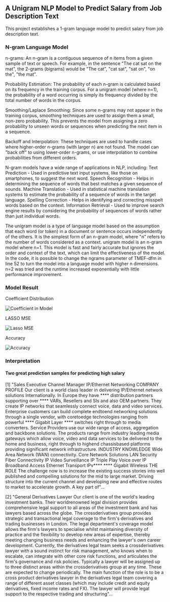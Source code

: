 ## A Unigram NLP Model to Predict Salary from Job Description Text

This project establishes a 1-gram language model to predict salary from job description text. 

### N-gram Language Model

n-grams: An n-gram is a contiguous sequence of n items from a given sample of text or speech. For example, in the sentence "The cat sat on the mat", the 2-grams (bigrams) would be "The cat", "cat sat", "sat on", "on the", "the mat".

Probability Estimation: The probability of each n-gram is calculated based on its frequency in the training corpus. For a unigram model (where n=1), the probability of a word occurring is simply its frequency divided by the total number of words in the corpus.

Smoothing/Laplace Smoothing: Since some n-grams may not appear in the training corpus, smoothing techniques are used to assign them a small, non-zero probability. This prevents the model from assigning a zero probability to unseen words or sequences when predicting the next item in a sequence.

Backoff and Interpolation: These techniques are used to handle cases where higher-order n-grams (with larger n) are not found. The model can "back off" to using lower-order n-grams, or use interpolation to combine probabilities from different orders.

N-gram models have a wide range of applications in NLP, including:
Text Prediction - Used in predictive text input systems, like those on smartphones, to suggest the next word.
Speech Recognition - Helps in determining the sequence of words that best matches a given sequence of sounds.
Machine Translation - Used in statistical machine translation systems to estimate the probability of a sequence of words in the target language.
Spelling Correction - Helps in identifying and correcting misspelt words based on the context.
Information Retrieval - Used to improve search engine results by considering the probability of sequences of words rather than just individual words.

The unigram model is a type of language model based on the assumption that each word (or token) in a document or sentence occurs independently of the others. It is the simplest form of an n-gram model, where "n" refers to the number of words considered as a context. unigram model is an n-gram model where n=1. This model is fast and fairly accurate but ignores the order and context of the text, which can limit the effectiveness of the model. In the code, it is possible to change the ngrams parameter of TMEF-dfm in line 52 to turn the model into a language model with higher n dimensions. n=2 was tried and the runtime increased exponentially with little performance improvement.

### Model Result

Coefficient Distribution

![Coefficient in Model](https://github.com/ANewGitHuber/A-Unigram-NLP-Model-to-Predict-Salary-from-Job-Description-Text/assets/88078123/af444eb0-5401-45a8-ad27-e020b4982dd2)

LASSO MSE

![Lasso MSE](https://github.com/ANewGitHuber/A-Unigram-NLP-Model-to-Predict-Salary-from-Job-Description-Text/assets/88078123/86f87dea-468e-4d17-affd-3a5dbfb49e7b)

Accuracy

![Accuracy](https://github.com/ANewGitHuber/A-Unigram-NLP-Model-to-Predict-Salary-from-Job-Description-Text/assets/88078123/18e213df-0ff4-48da-a05a-c3d4cf145573)

### Interpretation

#### Two great prediction samples for predicting high salary
[1] "Sales Executive Channel Manager IP/Ethernet Networking COMPANY PROFILE Our client is a world class leader in delivering IP/Ethernet network solutions Internationally. In Europe they have **** distribution partners supporting over **** VARs, Resellers and SIs and also OEM partners. They create IP networks that seamlessly connect voice, data and video services. Enterprise customers can build complete endtoend networking solutions through a single vendor, with coretoedge technologies ranging from powerful **** Gigabit Layer **** switches right through to media converters. Service Providers use our wide range of access, aggregation and backbone solutions. The products range from industry leading media gateways which allow voice, video and data services to be delivered to the home and business, right through to highend chassisbased platforms providing significant network infrastructure. INDUSTRY KNOWLEDGE Wide Area Network (WAN) connectivity. Core Network Solutions LAN Security Fiber Connectivity IP Video Surveillance IP Triple Play Voice over IP Broadband Access Ethernet Transport IPv**** **** Gigabit Wireless THE ROLE The challenge now is to increase the existing success stories into well published and compelling solutions for the mid to large market. Driving structure into the current channel and developing new and effective routes to market to accelerate growth. A key part of"...

[2] "General Derivatives Lawyer Our client is one of the world's leading investment banks. Their worldrenowned legal division provides comprehensive legal support to all areas of the investment bank and has lawyers based across the globe. The crossderivatives group provides strategic and transactional legal coverage to the firm's derivatives and trading businesses in London. The legal department's coverage model allows the firm's lawyers to specialise whilst maintaining diversity of practice and the flexibility to develop new areas of expertise, thereby meeting changing business needs and enhancing the lawyer's own career development. Currently, the derivatives legal team seeks a crossderivatives lawyer with a sound instinct for risk management, who knows when to escalate, can integrate with other core risk functions, and articulates the firm's governance and risk policies. Typically a lawyer will be assigned up to three distinct areas within the crossderivatives group at any time. These are expected to change periodically. The main function of the role is to be a cross product derivatives lawyer in the derivatives legal team covering a range of different asset classes (which may include credit and equity derivatives, fixed income rates and FX). The lawyer will provide legal support to the respective trading and structuring"...


